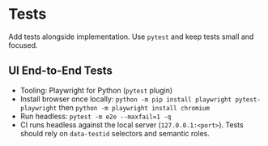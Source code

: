 # Tests

Add tests alongside implementation. Use `pytest` and keep tests small and focused.

## UI End-to-End Tests

- Tooling: Playwright for Python (`pytest` plugin)
- Install browser once locally: `python -m pip install playwright pytest-playwright` then `python -m playwright install chromium`
- Run headless: `pytest -m e2e --maxfail=1 -q`
- CI runs headless against the local server (`127.0.0.1:<port>`). Tests should rely on `data-testid` selectors and semantic roles.
